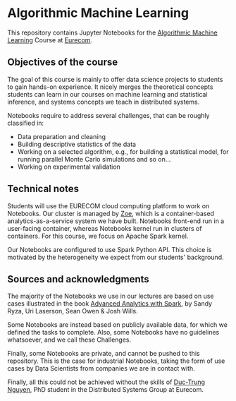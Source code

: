 # Algorithmic Machine Learning
This repository contains Jupyter Notebooks for the [Algorithmic Machine Learning](http://www.eurecom.fr/en/course/AML) Course at [Eurecom](http://www.eurecom.fr/en).

## Objectives of the course
The goal of this course is mainly to offer data science projects to students to gain hands-on experience. It nicely merges the theoretical concepts students can learn in our courses on machine learning and statistical inference, and systems concepts we teach in distributed systems.


Notebooks require to address several challenges, that can be roughly classified in:

* Data preparation and cleaning
* Building descriptive statistics of the data
* Working on a selected algorithm, e.g., for building a statistical model, for running parallel Monte Carlo simulations and so on...
* Working on experimental validation

## Technical notes
Students will use the EURECOM cloud computing platform to work on Notebooks. Our cluster is managed by [Zoe](http://zoe-analytics.eu/), which is a container-based analytics-as-a-service system we have built. Notebooks front-end run in a user-facing container, whereas Notebooks kernel run in clusters of containers. For this course, we focus on Apache Spark kernel.

Our Notebooks are configured to use Spark Python API. This choice is motivated by the heterogeneity we expect from our students' background.

## Sources and acknowledgments
The majority of the Notebooks we use in our lectures are based on use cases illustrated in the book [Advanced Analytics with Spark](http://shop.oreilly.com/product/0636920035091.do), by Sandy Ryza, Uri Laserson, Sean Owen & Josh Wills.

Some Notebooks are instead based on publicly available data, for which we defined the tasks to complete. Also, some Notebooks have no guidelines whatsoever, and we call these Challenges.

Finally, some Notebooks are private, and cannot be pushed to this repository. This is the case for industrial Notebooks, taking the form of use cases by Data Scientists from companies we are in contact with.

Finally, all this could not be achieved without the skills of [Duc-Trung Nguyen](http://www.eurecom.fr/en/people/nguyen-duc-trung), PhD student in the Distributed Systems Group at Eurecom.
